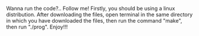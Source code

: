 Wanna run the code?.. Follow me!
Firstly, you should be using a linux distribution. After downloading the files, open terminal in the same directory in which you have downloaded the files, then run the command "make", then run "./prog".
Enjoy!!!
